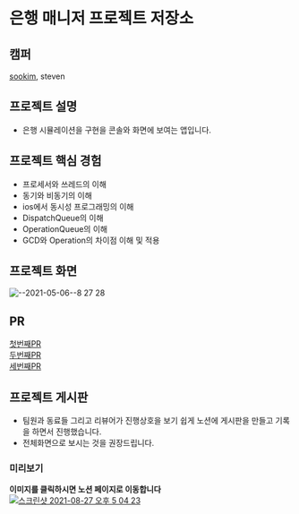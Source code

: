 # 은행 매니저 프로젝트 저장소

## 캠퍼
[sookim](https://github.com/sookim-1), steven

## 프로젝트 설명
- 은행 시뮬레이션을 구현을 콘솔와 화면에 보여는 앱입니다.

## 프로젝트 핵심 경험
- 프로세서와 쓰레드의 이해
- 동기와 비동기의 이해
- ios에서 동시성 프로그래밍의 이해
- DispatchQueue의 이해
- OperationQueue의 이해
- GCD와 Operation의 차이점 이해 및 적용

## 프로젝트 화면
![--2021-05-06--8 27 28](https://user-images.githubusercontent.com/35272802/117295035-52b3f500-aeae-11eb-82fd-7254ebf1b0e9.gif)

## PR
[첫번째PR](https://github.com/yagom-academy/ios-bank-manager/pull/34)<br>
[두번째PR](https://github.com/yagom-academy/ios-bank-manager/pull/44)<br>
[세번째PR](https://github.com/yagom-academy/ios-bank-manager/pull/57)

## 프로젝트 게시판
- 팀원과 동료들 그리고 리뷰어가 진행상호을 보기 쉽게 노션에 게시판을 만들고 기록을 하면서 진행했습니다.
- 전체화면으로 보시는 것을 권장드립니다.

### 미리보기
**이미지를 클릭하시면 노션 페이지로 이동합니다**
[![스크린샷 2021-08-27 오후 5 04 23](https://user-images.githubusercontent.com/35272802/131094256-5f98ea4e-fb91-437f-810a-270f2a76e8ef.png)](https://stevenkim18.notion.site/2bc3aa5426d8480a9e2d93d556c524f4)


